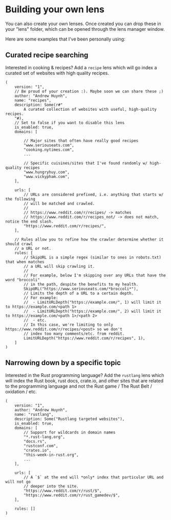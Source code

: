 # Building your own lens

You can also create your own lenses. Once created you can drop these in your "lens"
folder, which can be opened through the lens manager window.

Here are some examples that I've been personally using:

## Curated recipe searching

Interested in cooking & recipes? Add a `recipe` lens which will go index a
curated set of websites with high quality recipes.

```
(
    version: "1",
    // Be proud of your creation :). Maybe soon we can share these ;)
    author: "Andrew Huynh",
    name: "recipes",
    description: Some(r#"
        A curated collection of websites with useful, high-quality recipes.
    "#),
    // Set to false if you want to disable this lens
    is_enabled: true,
    domains: [

        // Major sites that often have really good recipes
        "www.seriouseats.com",
        "cooking.nytimes.com",
        ...

        // Specific cuisines/sites that I've found randomly w/ high-quality recipes
        "www.hungryhuy.com",
        "www.vickypham.com",
    ],

    urls: [
        // URLs are considered prefixed, i.e. anything that starts w/ the following
        // will be matched and crawled.
        //
        // https://www.reddit.com/r/recipes/ -> matches
        // https://www.reddit.com/r/recipes_not/ -> does not match, notice the end slash.
        "https://www.reddit.com/r/recipes/",
    ],

    // Rules allow you to refine how the crawler determine whether it should crawl
    // a URL or not.
    rules: [
        // SkipURL is a simple regex (similar to ones in robots.txt) that when matches
        // a URL will skip crawling it.
        //
        // For example, below I'm skipping over any URLs that have the word "broccoli"
        // in the path, despite the benefits to my health.
        SkipURL("https://www.seriouseats.com/*broccoli*"),
        // Limits the depth of a URL to a certain depth.
        // For example:
        //  - LimitURLDepth("https://example.com/", 1) will limit it to https://example.com/<path 1>
        //  - LimitURLDepth("https://example.com/", 2) will limit it to https://example.com/<path 1>/<path 2>
        //  - etc.
        // In this case, we're limiting to only https://www.reddit.com/r/recipes/<post> so we don't
        // index too many comments/etc. from reddit.
        LimitURLDepth("https://www.reddit.com/r/recipes", 1),
    ]
)
```


## Narrowing down by a specific topic

Interested in the Rust programming language? Add the `rustlang` lens which will
index the Rust book, rust docs, crate.io, and other sites that are related to the
programming language and not the Rust game / The Rust Belt / oxidation / etc.

```
(
    version: "1",
    author: "Andrew Huynh",
    name: "rustlang",
    description: Some("Rustlang targeted websites"),
    is_enabled: true,
    domains: [
        // Support for wildcards in domain names
        "*.rust-lang.org",
        "docs.rs",
        "rustconf.com",
        "crates.io",
        "this-week-in-rust.org",
        ...
    ],

    urls: [
        // A `$` at the end will *only* index that particular URL and will not go
        // deeper into the site.
        "https://www.reddit.com/r/rust/$",
        "https://www.reddit.com/r/rust_gamedev/$",
    ],

    rules: []
)
```